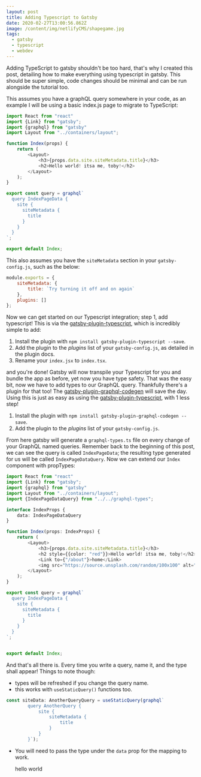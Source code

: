 ```yaml
---
layout: post
title: Adding Typescript to Gatsby
date: 2020-02-27T13:00:56.862Z
image: /content/img/netlifyCMS/shapegame.jpg
tags:
  - gatsby
  - typescript
  - webdev
---
```

Adding TypeScript to gatsby shouldn't be too hard, that's why I created this post, detailing how to make everything using typescript in gatsby. This should be super simple, code changes should be minimal and can be run alongside the tutorial too.

This assumes you have a graphQL query somewhere in your code, as an example I will be using a basic index.js page to migrate to TypeScript:

```javascript
import React from "react"
import {Link} from "gatsby";
import {graphql} from "gatsby"
import Layout from "../containers/layout";

function Index(props) {
    return (
        <Layout>
            <h3>{props.data.site.siteMetadata.title}</h3>
            <h2>Hello world! itsa me, toby!</h2>
        </Layout>
    );
}

export const query = graphql`
  query IndexPageData {
    site {
      siteMetadata {
        title
      }
    }
  }
`;

export default Index;
```

This also assumes you have the `siteMetadata` section in your `gatsby-config.js`, such as the below:

```javascript
module.exports = {
    siteMetadata: {
        title: `Try turning it off and on again`
    },
    plugins: []
};
```

Now we can get started on our Typescript integration; step 1, add typescript! This is via the [gatsby-plugin-typescript](https://www.gatsbyjs.org/packages/gatsby-plugin-typescript/), which is incredibly simple to add:

1. Install the plugin with `npm install gatsby-plugin-typescript --save`.
2. Add the plugin to the *plugins* list of your `gatsby-config.js`, as detailed in the plugin docs.
3. Rename your `index.jsx` to `index.tsx`.

and you're done! Gatsby will now transpile your Typescript for you and bundle the app as before, yet now you have type safety. That was the easy bit, now we have to add types to our GraphQL query. Thankfully there's a plugin for that too! The [gatsby-plugin-graphql-codegen](https://www.gatsbyjs.org/packages/gatsby-plugin-graphql-codegen/) will save the day. Using this is just as easy as using the [gatsby-plugin-typescript](https://www.gatsbyjs.org/packages/gatsby-plugin-typescript/), with 1 less step!

1. Install the plugin with `npm install gatsby-plugin-graphql-codegen --save`.
2. Add the plugin to the *plugins* list of your `gatsby-config.js`.

From here gatsby will generate a `graphql-types.ts` file on every change of your GraphQL named queries. Remember back to the beginning of this post, we can see the query is called `IndexPageData`; the resulting type generated for us will be called `IndexPageDataQuery`. Now we can extend our `Index` component with propTypes:

```typescript
import React from "react"
import {Link} from "gatsby";
import {graphql} from "gatsby"
import Layout from "../containers/layout";
import {IndexPageDataQuery} from "../../graphql-types";

interface IndexProps {
    data: IndexPageDataQuery
}

function Index(props: IndexProps) {
    return (
        <Layout>
            <h3>{props.data.site.siteMetadata.title}</h3>
            <h2 style={{color: "red"}}>Hello world! itsa me, toby!</h2>
            <Link to={"/about"}>home</Link>
            <img src="https://source.unsplash.com/random/100x100" alt=""/>
        </Layout>
    );
}

export const query = graphql`
  query IndexPageData {
    site {
      siteMetadata {
        title
      }
    }
  }
`;


export default Index;
```

And that's all there is. Every time you write a query, name it, and the type shall appear! Things to note though:

* types will be refreshed if you change the query name.
* this works with `useStaticQuery()` functions too.

```typescript
const siteData: AnotherQueryQuery = useStaticQuery(graphql`
        query AnotherQuery {
            site {
                siteMetadata {
                    title
                }
            }
        }`);
```

* You will need to pass the type under the `data` prop for the mapping to work.

  hello world
